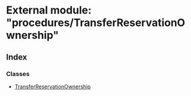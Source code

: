 # External module: "procedures/TransferReservationOwnership"

## Index

### Classes

* [TransferReservationOwnership](../classes/_procedures_transferreservationownership_.transferreservationownership.md)
